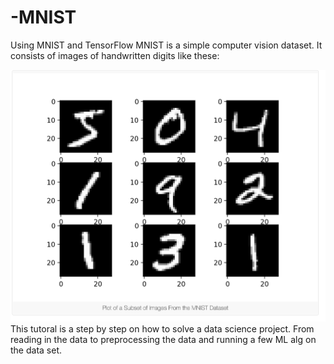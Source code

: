 # -MNIST

Using MNIST and TensorFlow
MNIST is a simple computer vision dataset.  It consists of images of handwritten digits like these:

![alt_text](https://github.com/sanaamironov/-MNIST/blob/main/Screen%20Shot%202020-10-18%20at%206.55.25%20PM.png)
This tutoral is a step by step on how to solve a data science project. From reading in the data to preprocessing the data and running a few ML alg on the data set.  
